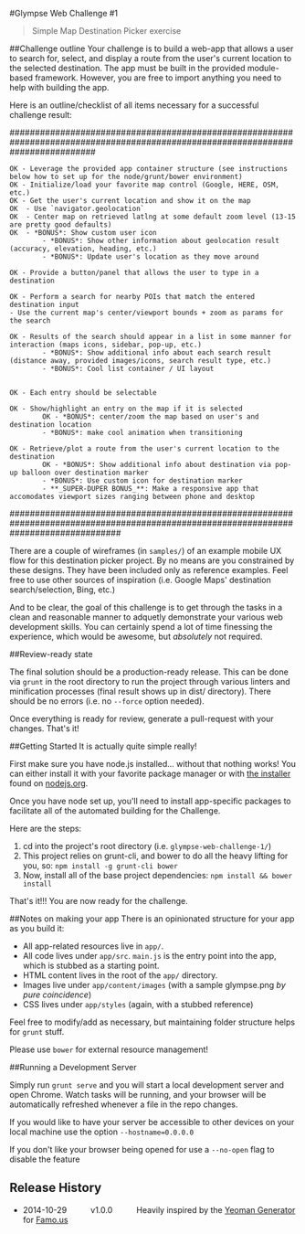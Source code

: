 #Glympse Web Challenge #1
> Simple Map Destination Picker exercise

##Challenge outline
Your challenge is to build a web-app that allows a user to search for, select, and display a route from the user's current location to the selected destination. The app must be built in the provided module-based framework. However, you are free to import anything you need to help with building the app.

Here is an outline/checklist of all items necessary for a successful challenge result:


#################################################################################################################################

	OK - Leverage the provided app container structure (see instructions below how to set up for the node/grunt/bower environment)
	OK - Initialize/load your favorite map control (Google, HERE, OSM, etc.)
	OK - Get the user's current location and show it on the map
	OK  - Use `navigator.geolocation`
	OK  - Center map on retrieved latlng at some default zoom level (13-15 are pretty good defaults)
	OK  - *BONUS*: Show custom user icon
  			- *BONUS*: Show other information about geolocation result (accuracy, elevation, heading, etc.)
  			- *BONUS*: Update user's location as they move around

	OK - Provide a button/panel that allows the user to type in a destination 

	OK - Perform a search for nearby POIs that match the entered destination input
	- Use the current map's center/viewport bounds + zoom as params for the search

	OK - Results of the search should appear in a list in some manner for interaction (maps icons, sidebar, pop-up, etc.)
  			- *BONUS*: Show additional info about each search result (distance away, provided images/icons, search result type, etc.)
  			- *BONUS*: Cool list container / UI layout


	OK - Each entry should be selectable

	OK - Show/highlight an entry on the map if it is selected
  			OK - *BONUS*: center/zoom the map based on user's and destination location
  			- *BONUS*: make cool animation when transitioning

	OK - Retrieve/plot a route from the user's current location to the destination
  			OK - *BONUS*: Show additional info about destination via pop-up balloon over destination marker
  			- *BONUS*: Use custom icon for destination marker
			- **_SUPER-DUPER BONUS_**: Make a responsive app that accomodates viewport sizes ranging between phone and desktop



######################################################################################################################################












There are a couple of wireframes (in `samples/`) of an example mobile UX flow for this destination picker project. By no means are you constrained by these designs. They have been included only as reference examples. Feel free to use other sources of inspiration (i.e. Google Maps' destination search/selection, Bing, etc.)

And to be clear, the goal of this challenge is to get through the tasks in a clean and reasonable manner to adquetly demonstrate your various web development skills. You can certainly spend a lot of time finessing the experience, which would be awesome, but *absolutely* not required.

##Review-ready state

The final solution should be a production-ready release. This can be done via ```grunt``` in the root directory to run the project through various linters and minification processes (final result shows up in dist/ directory). There should be no errors (i.e. no `--force` option needed).

Once everything is ready for review, generate a pull-request with your changes. That's it!


##Getting Started
It is actually quite simple really!

First make sure you have node.js installed... without that nothing works!  You can either install it with your favorite package manager or with [the installer](http://nodejs.org/download) found on [nodejs.org](http://nodejs.org).

Once you have node set up, you'll need to install app-specific packages to facilitate all of the automated building for the Challenge.

Here are the steps:

1. cd into the project's root directory (i.e. `glympse-web-challenge-1/`)
2. This project relies on grunt-cli, and bower to do all the heavy lifting for you, so: `npm install -g grunt-cli bower`
3. Now, install all of the base project dependencies: `npm install && bower install`

That's it!!! You are now ready for the challenge.

##Notes on making your app
There is an opinionated structure for your app as you build it:

- All app-related resources live in `app/`.
- All code lives under `app/src`. `main.js` is the entry point into the app, which is stubbed as a starting point.
- HTML content lives in the root of the `app/` directory.
- Images live under `app/content/images` (with a sample glympse.png *by pure coincidence*)
- CSS lives under `app/styles` (again, with a stubbed reference)

Feel free to modify/add as necessary, but maintaining folder structure helps for `grunt` stuff.

Please use `bower` for external resource management!

##Running a Development Server

Simply run ```grunt serve``` and you will start a local development server and open Chrome.  Watch tasks will be running, and your browser will be automatically refreshed whenever a file in the repo changes.

If you would like to have your server be accessible to other devices on your local machine use the option ```--hostname=0.0.0.0```

If you don't like your browser being opened for use a ```--no-open``` flag to disable the feature

## Release History
 * 2014-10-29   v1.0.0   Heavily inspired by the [Yeoman Generator](https://github.com/FamousTools/generator-famous) for [Famo.us](http://famo.us)
